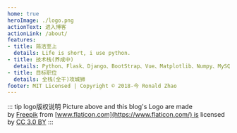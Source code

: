 ```yaml
---
home: true
heroImage: ./logo.png
actionText: 进入博客
actionLink: /about/
features:
- title: 简洁至上
  details: Life is short, i use python.
- title: 技术栈(养成中)
  details: Python、Flask、Django、BootStrap、Vue、Matplotlib、Numpy、MySQL、Redis、Javascript、Docker...
- title: 目标职位
  details: 全栈(全干)攻城狮
footer: MIT Licensed | Copyright © 2018-今 Ronald Zhao
---
```

::: tip logo版权说明
Picture above and this blog's Logo are made by [Freepik](http://www.freepik.com/) from [www.flaticon.com](https://www.flaticon.com/) is licensed by [CC 3.0 BY](http://creativecommons.org/licenses/by/3.0/) 
:::